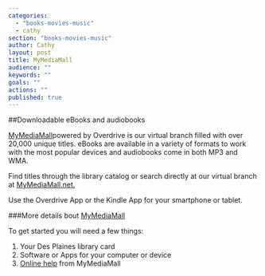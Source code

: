 ```yaml
---
categories: 
  - "books-movies-music"
  - cathy
section: "books-movies-music"
author: Cathy
layout: post
title: MyMediaMall
audience: ""
keywords: ""
goals: ""
actions: ""
published: true
---
```


##Downloadable eBooks and audiobooks

[MyMediaMall](mymediamall.net)powered by Overdrive is our virtual branch filled with over 20,000 unique titles. eBooks are available in a variety of formats to work with the most popular devices and audiobooks come in both MP3 and WMA. 

Find titles through the library catalog or search directly at our virtual branch at 
[MyMediaMall.net.](mymediamall.net)

Use the Overdrive App or the Kindle App for your smartphone or tablet. 

###More details bout [MyMediaMall](mymediamall.net)

To get started you will need a few things:
1. Your Des Plaines library card
2. Software or Apps for your computer or device
3. [Online help](http://www.mymediamall.net/48A44D88-C682-4A02-A149-8C095021A6D6/10/50/en/Help.htm) from MyMediaMall




